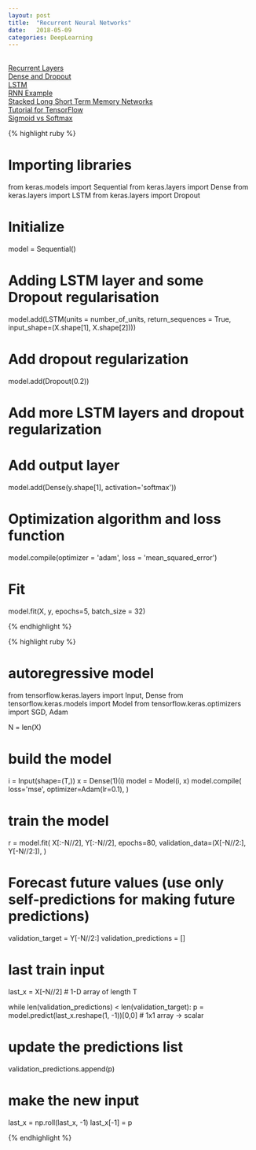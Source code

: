 ```yaml
---
layout: post
title:  "Recurrent Neural Networks"
date:   2018-05-09
categories: DeepLearning
---
```

<br />

<a href="https://keras.io/layers/recurrent/">
Recurrent Layers
</a>
<br />
<a href="https://keras.io/layers/core/">
Dense and Dropout
</a>
<br />
<a href="https://keras.io/layers/recurrent/#lstm">
LSTM
</a>
<br />
<a href="https://github.com/sagar448/Keras-Recurrent-Neural-Network-Python">
RNN Example
</a>
<br />
<a href="https://machinelearningmastery.com/stacked-long-short-term-memory-networks/">
Stacked Long Short Term Memory Networks
</a>
<br />
<a href="http://adventuresinmachinelearning.com/recurrent-neural-networks-lstm-tutorial-tensorflow/">
Tutorial for TensorFlow
</a>
<br />
<a href="http://dataaspirant.com/2017/03/07/difference-between-softmax-function-and-sigmoid-function/">
Sigmoid vs Softmax
</a>

{% highlight ruby %}

# Importing libraries
from keras.models import Sequential
from keras.layers import Dense
from keras.layers import LSTM
from keras.layers import Dropout

# Initialize
model = Sequential()

# Adding LSTM layer and some Dropout regularisation
model.add(LSTM(units = number_of_units, return_sequences = True, input_shape=(X.shape[1], X.shape[2])))

# Add dropout regularization
model.add(Dropout(0.2))

# Add more LSTM layers and dropout regularization

# Add output layer
model.add(Dense(y.shape[1], activation='softmax'))

# Optimization algorithm and loss function
model.compile(optimizer = 'adam', loss = 'mean_squared_error')

# Fit
model.fit(X, y, epochs=5, batch_size = 32)

{% endhighlight %}

{% highlight ruby %}

# autoregressive model

from tensorflow.keras.layers import Input, Dense
from tensorflow.keras.models import Model
from tensorflow.keras.optimizers import SGD, Adam

N = len(X)

# build the model
i = Input(shape=(T,))
x = Dense(1)(i)
model = Model(i, x)
model.compile(
  loss='mse',
  optimizer=Adam(lr=0.1),
)

# train the model
r = model.fit(
  X[:-N//2], Y[:-N//2],
  epochs=80,
  validation_data=(X[-N//2:], Y[-N//2:]),
)

# Forecast future values (use only self-predictions for making future predictions)

validation_target = Y[-N//2:]
validation_predictions = []

# last train input
last_x = X[-N//2] # 1-D array of length T

while len(validation_predictions) < len(validation_target):
  p = model.predict(last_x.reshape(1, -1))[0,0] # 1x1 array -> scalar
  
  # update the predictions list
  validation_predictions.append(p)
  
  # make the new input
  last_x = np.roll(last_x, -1)
  last_x[-1] = p

{% endhighlight %}
